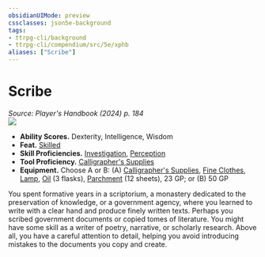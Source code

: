 ```yaml
---
obsidianUIMode: preview
cssclasses: json5e-background
tags:
- ttrpg-cli/background
- ttrpg-cli/compendium/src/5e/xphb
aliases: ["Scribe"]
---
```

# Scribe
*Source: Player's Handbook (2024) p. 184*  
![](backgrounds/XPHB/Scribe.webp#right)  

- **Ability Scores.** Dexterity, Intelligence, Wisdom  
- **Feat.** [Skilled](skilled-xphb.md)  
- **Skill Proficiencies.** [Investigation](skills.md#Investigation), [Perception](skills.md#Perception)  
- **Tool Proficiency.** [Calligrapher's Supplies](calligraphers-supplies-xphb.md)  
- **Equipment.** Choose A or B: (A) [Calligrapher's Supplies](calligraphers-supplies-xphb.md), [Fine Clothes](fine-clothes-xphb.md), [Lamp](lamp-xphb.md), [Oil](oil-xphb.md) (3 flasks), [Parchment](parchment-xphb.md) (12 sheets), 23 GP; or (B) 50 GP  

You spent formative years in a scriptorium, a monastery dedicated to the preservation of knowledge, or a government agency, where you learned to write with a clear hand and produce finely written texts. Perhaps you scribed government documents or copied tomes of literature. You might have some skill as a writer of poetry, narrative, or scholarly research. Above all, you have a careful attention to detail, helping you avoid introducing mistakes to the documents you copy and create.